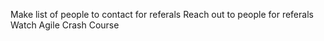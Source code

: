 Make list of people to contact for referals
Reach out to people for referals
Watch Agile Crash Course
